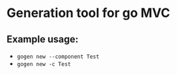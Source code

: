 # Generation tool for go MVC

## Example usage:
- `gogen new --component Test`
- `gogen new -c Test`
